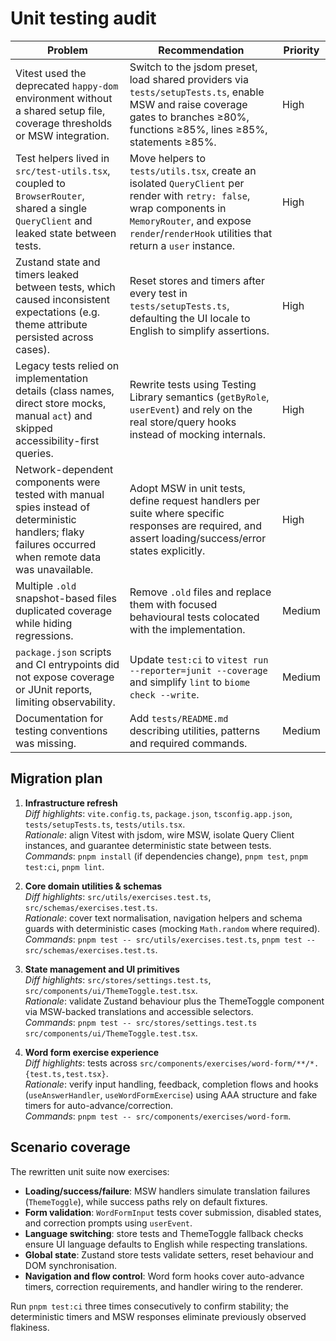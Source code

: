 # Unit testing audit

| Problem | Recommendation | Priority |
| --- | --- | --- |
| Vitest used the deprecated `happy-dom` environment without a shared setup file, coverage thresholds or MSW integration. | Switch to the jsdom preset, load shared providers via `tests/setupTests.ts`, enable MSW and raise coverage gates to branches ≥80%, functions ≥85%, lines ≥85%, statements ≥85%. | High |
| Test helpers lived in `src/test-utils.tsx`, coupled to `BrowserRouter`, shared a single `QueryClient` and leaked state between tests. | Move helpers to `tests/utils.tsx`, create an isolated `QueryClient` per render with `retry: false`, wrap components in `MemoryRouter`, and expose `render`/`renderHook` utilities that return a `user` instance. | High |
| Zustand state and timers leaked between tests, which caused inconsistent expectations (e.g. theme attribute persisted across cases). | Reset stores and timers after every test in `tests/setupTests.ts`, defaulting the UI locale to English to simplify assertions. | High |
| Legacy tests relied on implementation details (class names, direct store mocks, manual `act`) and skipped accessibility-first queries. | Rewrite tests using Testing Library semantics (`getByRole`, `userEvent`) and rely on the real store/query hooks instead of mocking internals. | High |
| Network-dependent components were tested with manual spies instead of deterministic handlers; flaky failures occurred when remote data was unavailable. | Adopt MSW in unit tests, define request handlers per suite where specific responses are required, and assert loading/success/error states explicitly. | High |
| Multiple `.old` snapshot-based files duplicated coverage while hiding regressions. | Remove `.old` files and replace them with focused behavioural tests colocated with the implementation. | Medium |
| `package.json` scripts and CI entrypoints did not expose coverage or JUnit reports, limiting observability. | Update `test:ci` to `vitest run --reporter=junit --coverage` and simplify `lint` to `biome check --write`. | Medium |
| Documentation for testing conventions was missing. | Add `tests/README.md` describing utilities, patterns and required commands. | Medium |

## Migration plan

1. **Infrastructure refresh**  
   *Diff highlights*: `vite.config.ts`, `package.json`, `tsconfig.app.json`, `tests/setupTests.ts`, `tests/utils.tsx`.  
   *Rationale*: align Vitest with jsdom, wire MSW, isolate Query Client instances, and guarantee deterministic state between tests.  
   *Commands*: `pnpm install` (if dependencies change), `pnpm test`, `pnpm test:ci`, `pnpm lint`.

2. **Core domain utilities & schemas**  
   *Diff highlights*: `src/utils/exercises.test.ts`, `src/schemas/exercises.test.ts`.  
   *Rationale*: cover text normalisation, navigation helpers and schema guards with deterministic cases (mocking `Math.random` where required).  
   *Commands*: `pnpm test -- src/utils/exercises.test.ts`, `pnpm test -- src/schemas/exercises.test.ts`.

3. **State management and UI primitives**  
   *Diff highlights*: `src/stores/settings.test.ts`, `src/components/ui/ThemeToggle.test.tsx`.  
   *Rationale*: validate Zustand behaviour plus the ThemeToggle component via MSW-backed translations and accessible selectors.  
   *Commands*: `pnpm test -- src/stores/settings.test.ts src/components/ui/ThemeToggle.test.tsx`.

4. **Word form exercise experience**  
   *Diff highlights*: tests across `src/components/exercises/word-form/**/*.{test.ts,test.tsx}`.  
   *Rationale*: verify input handling, feedback, completion flows and hooks (`useAnswerHandler`, `useWordFormExercise`) using AAA structure and fake timers for auto-advance/correction.  
   *Commands*: `pnpm test -- src/components/exercises/word-form`.

## Scenario coverage

The rewritten unit suite now exercises:

- **Loading/success/failure**: MSW handlers simulate translation failures (`ThemeToggle`), while success paths rely on default fixtures.
- **Form validation**: `WordFormInput` tests cover submission, disabled states, and correction prompts using `userEvent`.
- **Language switching**: store tests and ThemeToggle fallback checks ensure UI language defaults to English while respecting translations.
- **Global state**: Zustand store tests validate setters, reset behaviour and DOM synchronisation.
- **Navigation and flow control**: Word form hooks cover auto-advance timers, correction requirements, and handler wiring to the renderer.

Run `pnpm test:ci` three times consecutively to confirm stability; the deterministic timers and MSW responses eliminate previously observed flakiness.
